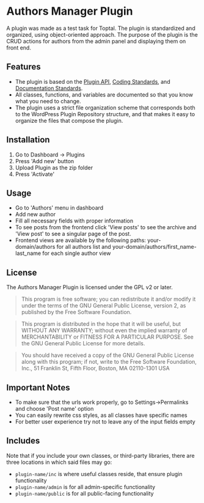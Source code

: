 # Authors Manager Plugin

A plugin was made as a test task for Toptal. The plugin is standardized and organized, using object-oriented approach.
The purpose of the plugin is the CRUD actions for authors from the admin panel and displaying them on front end.

## Features

* The plugin is based on the [Plugin API](http://codex.wordpress.org/Plugin_API), [Coding Standards](http://codex.wordpress.org/WordPress_Coding_Standards), and [Documentation Standards](https://make.wordpress.org/core/handbook/best-practices/inline-documentation-standards/php/).
* All classes, functions, and variables are documented so that you know what you need to change.
* The plugin uses a strict file organization scheme that corresponds both to the WordPress Plugin Repository structure, and that makes it easy to organize the files that compose the plugin.

## Installation

1. Go to Dashboard -> Plugins
2. Press 'Add new' button
3. Upload Plugin as the zip folder
4. Press 'Activate'

## Usage

* Go to 'Authors' menu in dashboard
* Add new author
* Fill all necessary fields with proper information
* To see posts from the frontend click 'View posts' to see the archive and 'View post' to see a singular page of the post.
* Frontend views are available by the following paths: your-domain/authors for all authors list 
and your-domain/authors/first_name-last_name for each single author view

## License

The Authors Manager Plugin is licensed under the GPL v2 or later.

> This program is free software; you can redistribute it and/or modify it under the terms of the GNU General Public License, version 2, as published by the Free Software Foundation.

> This program is distributed in the hope that it will be useful, but WITHOUT ANY WARRANTY; without even the implied warranty of MERCHANTABILITY or FITNESS FOR A PARTICULAR PURPOSE. See the GNU General Public License for more details.

> You should have received a copy of the GNU General Public License along with this program; if not, write to the Free Software Foundation, Inc., 51 Franklin St, Fifth Floor, Boston, MA 02110-1301 USA

## Important Notes

* To make sure that the urls work properly, go to Settings->Permalinks and choose 'Post name' option
* You can easily rewrite css styles, as all classes have specific names
* For better user experience try not to leave any of the input fields empty

## Includes

Note that if you include your own classes, or third-party libraries, there are three locations in which said files may go:

* `plugin-name/inc` is where useful classes reside, that ensure plugin functionality
* `plugin-name/admin` is for all admin-specific functionality
* `plugin-name/public` is for all public-facing functionality
